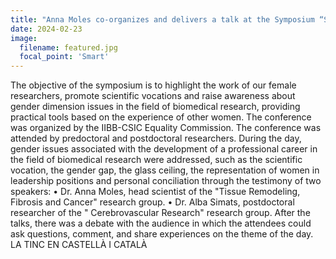 ```yaml
---
title: "Anna Moles co-organizes and delivers a talk at the Symposium “Scientific travel experiences in a from a women perspective”"
date: 2024-02-23
image:
  filename: featured.jpg
  focal_point: 'Smart'
---
```


The objective of the symposium is to highlight the work of our female researchers, promote scientific vocations and raise awareness about gender dimension issues in the field of biomedical research, providing practical tools based on the experience of other women. The conference was organized by the IIBB-CSIC Equality Commission. The conference was attended by predoctoral and postdoctoral researchers. During the day, gender issues associated with the development of a professional career in the field of biomedical research were addressed, such as the scientific vocation, the gender gap, the glass ceiling, the representation of women in leadership positions and personal conciliation through the testimony of two speakers:
• Dr. Anna Moles, head scientist of the "Tissue Remodeling, Fibrosis and Cancer" research group.
• Dr. Alba Simats, postdoctoral researcher of the " Cerebrovascular Research" research group.
After the talks, there was a debate with the audience in which the attendees could ask questions, comment, and share experiences on the theme of the day.
LA TINC EN CASTELLÀ I CATALÀ